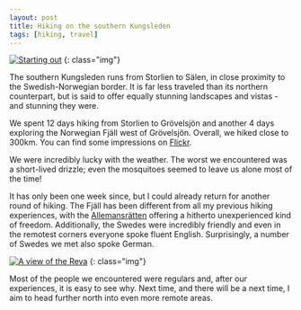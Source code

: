 ```yaml
---
layout: post
title: Hiking on the southern Kungsleden
tags: [hiking, travel]
---
```


[![Starting out](https://farm3.staticflickr.com/2943/15397771421_ca695be0f1_z.jpg
"Starting out")](https://www.flickr.com/photos/tibidat/15397771421/in/set-72157648195185822/)
{: class="img"}

The southern Kungsleden runs from Storlien to Sälen, in close
proximity to the Swedish-Norwegian border. It is far less traveled
than its northern counterpart, but is said to offer equally stunning
landscapes and vistas - and stunning they were.

We spent 12 days hiking from Storlien to Grövelsjön and another 4 days
exploring the Norwegian Fjäll west of Grövelsjön. Overall, we hiked
close to 300km. You can find some impressions on [Flickr](https://www.flickr.com/photos/tibidat/sets/72157648195185822/).

We were incredibly lucky with the weather. The worst we encountered
was a short-lived drizzle; even the mosquitoes seemed to leave us
alone most of the time!

It has only been one week since, but I could already return for
another round of hiking. The Fjäll has been different from all my
previous hiking experiences, with the
[Allemansrätten](https://en.wikipedia.org/wiki/Freedom_to_roam)
offering a hitherto unexperienced kind of freedom. Additionally, the
Swedes were incredibly friendly and even in the remotest corners
everyone spoke fluent English. Surprisingly, a number of Swedes we met
also spoke German.

[![A view of the Reva](https://farm4.staticflickr.com/3886/15397795361_25d5913032_z.jpg
"A view of the Reva")](https://www.flickr.com/photos/tibidat/15397795361/in/set-72157648195185822)
{: class="img"}

Most of the people we encountered were regulars and, after our
experiences, it is easy to see why. Next time, and there will be a
next time, I aim to head further north into even more remote areas.
